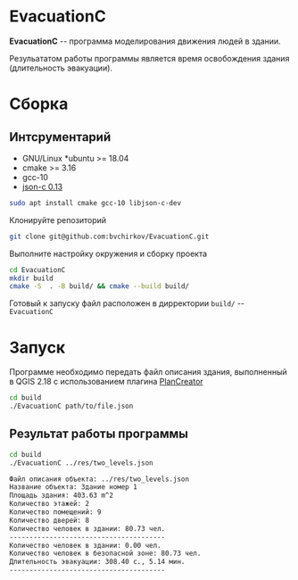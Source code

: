 # EvacuationC

**EvacuationC** -- программа моделирования движения людей в здании. 

Резульататом работы программы является время освобождения здания (длительность эвакуации).

# Сборка

## Интсрументарий
- GNU/Linux \*ubuntu >= 18.04
- cmake >= 3.16
- gcc-10
- [json-c 0.13](https://github.com/json-c/json-c/releases/tag/json-c-0.13.1-20180305)

``` bash
sudo apt install cmake gcc-10 libjson-c-dev
```

Клонируйте репозиторий
``` bash
git clone git@github.com:bvchirkov/EvacuationC.git
```
Выполните настройку окружения и сборку проекта
``` bash
cd EvacuationC
mkdir build
cmake -S  . -B build/ && cmake --build build/
```
Готовый к запуску файл расположен в дирректории `build/` -- `EvacuationC`

# Запуск

Программе необходимо передать файл описания здания, выполненный в QGIS 2.18 с использованием плагина [PlanCreator](https://github.com/bvchirkov/PlanCreator)

``` bash
cd build
./EvacuationC path/to/file.json
```

## Результат работы программы

``` bash
cd build
./EvacuationC ../res/two_levels.json

Файл описания объекта: ../res/two_levels.json
Название объекта: Здание номер 1
Площадь здания: 403.63 m^2
Количество этажей: 2
Количество помещений: 9
Количество дверей: 8
Количество человек в здании: 80.73 чел.
---------------------------------------
Количество человек в здании: 0.00 чел.
Количество человек в безопасной зоне: 80.73 чел.
Длительность эвакуации: 308.40 с., 5.14 мин.
---------------------------------------
```

